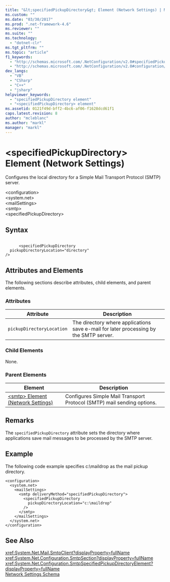 ```yaml
---
title: "&lt;specifiedPickupDirectory&gt; Element (Network Settings) | Microsoft Docs"
ms.custom: ""
ms.date: "03/30/2017"
ms.prod: ".net-framework-4.6"
ms.reviewer: ""
ms.suite: ""
ms.technology: 
  - "dotnet-clr"
ms.tgt_pltfrm: ""
ms.topic: "article"
f1_keywords: 
  - "http://schemas.microsoft.com/.NetConfiguration/v2.0#specifiedPickupDirectory"
  - "http://schemas.microsoft.com/.NetConfiguration/v2.0#configuration/system.net/mailSettings/smtp/specifiedPickupDirectory"
dev_langs: 
  - "VB"
  - "CSharp"
  - "C++"
  - "jsharp"
helpviewer_keywords: 
  - "specifiedPickupDirectory element"
  - "<specifiedPickupDirectory> element"
ms.assetid: 0121f49d-bff2-4bc6-af06-f1628dcd61f1
caps.latest.revision: 8
author: "mcleblanc"
ms.author: "markl"
manager: "markl"
---
```

# &lt;specifiedPickupDirectory&gt; Element (Network Settings)
Configures the local directory for a Simple Mail Transport Protocol (SMTP) server.  
  
 \<configuration>  
\<system.net>  
\<mailSettings>  
\<smtp>  
\<specifiedPickupDirectory>  
  
## Syntax  
  
```  
  
      <specifiedPickupDirectory  
  pickupDirectoryLocation="directory"   
/>  
```  
  
## Attributes and Elements  
 The following sections describe attributes, child elements, and parent elements.  
  
### Attributes  
  
|Attribute|Description|  
|---------------|-----------------|  
|`pickupDirectoryLocation`|The directory where applications save e-mail for later processing by the SMTP server.|  
  
### Child Elements  
 None.  
  
### Parent Elements  
  
|Element|Description|  
|-------------|-----------------|  
|[\<smtp> Element (Network Settings)](../../../../../docs/framework/configuring-apps/file-schema/network/smtp-element-network-settings.md)|Configures Simple Mail Transport Protocol (SMTP) mail sending options.|  
  
## Remarks  
 The `specifiedPickupDirectory` attribute sets the directory where applications save mail messages to be processed by the SMTP server.  
  
## Example  
 The following code example specifies c:\maildrop as the mail pickup directory.  
  
```  
<configuration>  
  <system.net>  
    <mailSettings>  
      <smtp deliveryMethod="specifiedPickupDirectory">  
        <specifiedPickupDirectory  
          pickupDirectoryLocation="c:\maildrop"  
        />  
      </smtp>  
    </mailSettings>  
  </system.net>  
</configuration>  
```  
  
## See Also  
 <xref:System.Net.Mail.SmtpClient?displayProperty=fullName>   
 <xref:System.Net.Configuration.SmtpSection?displayProperty=fullName>   
 <xref:System.Net.Configuration.SmtpSpecifiedPickupDirectoryElement?displayProperty=fullName>   
 [Network Settings Schema](../../../../../docs/framework/configuring-apps/file-schema/network/network-settings-schema.md)